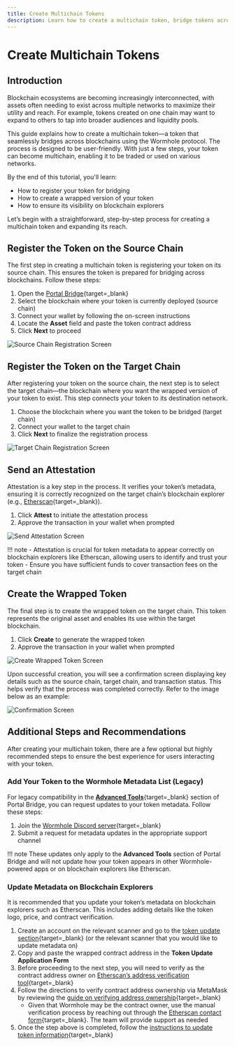 ```yaml
---
title: Create Multichain Tokens
description: Learn how to create a multichain token, bridge tokens across blockchains, and update metadata for seamless multichain interoperability.
---
```


# Create Multichain Tokens

## Introduction

Blockchain ecosystems are becoming increasingly interconnected, with assets often needing to exist across multiple networks to maximize their utility and reach. For example, tokens created on one chain may want to expand to others to tap into broader audiences and liquidity pools.

This guide explains how to create a multichain token—a token that seamlessly bridges across blockchains using the Wormhole protocol. The process is designed to be user-friendly. With just a few steps, your token can become multichain, enabling it to be traded or used on various networks.

By the end of this tutorial, you'll learn:

- How to register your token for bridging
- How to create a wrapped version of your token
- How to ensure its visibility on blockchain explorers

Let’s begin with a straightforward, step-by-step process for creating a multichain token and expanding its reach.

## Register the Token on the Source Chain

The first step in creating a multichain token is registering your token on its source chain. This ensures the token is prepared for bridging across blockchains. Follow these steps:

1. Open the [Portal Bridge](https://portalbridge.com/advanced-tools/#/register){target=\_blank}
2. Select the blockchain where your token is currently deployed (source chain)
3. Connect your wallet by following the on-screen instructions
4. Locate the **Asset** field and paste the token contract address
5. Click **Next** to proceed

![Source Chain Registration Screen](/docs/images/tutorials/multichain-assets/multichain-tokens/multichain-token-1.webp)

## Register the Token on the Target Chain

After registering your token on the source chain, the next step is to select the target chain—the blockchain where you want the wrapped version of your token to exist. This step connects your token to its destination network.

1. Choose the blockchain where you want the token to be bridged (target chain)
2. Connect your wallet to the target chain
3. Click **Next** to finalize the registration process

![Target Chain Registration Screen](/docs/images/tutorials/multichain-assets/multichain-tokens/multichain-token-2.webp)

## Send an Attestation
Attestation is a key step in the process. It verifies your token’s metadata, ensuring it is correctly recognized on the target chain’s blockchain explorer (e.g., [Etherscan](https://etherscan.io/){target=\_blank}).

1. Click **Attest** to initiate the attestation process
2. Approve the transaction in your wallet when prompted

![Send Attestation Screen](/docs/images/tutorials/multichain-assets/multichain-tokens/multichain-token-3.webp)

!!! note
    - Attestation is crucial for token metadata to appear correctly on blockchain explorers like Etherscan, allowing users to identify and trust your token
    - Ensure you have sufficient funds to cover transaction fees on the target chain

## Create the Wrapped Token

The final step is to create the wrapped token on the target chain. This token represents the original asset and enables its use within the target blockchain.

1. Click **Create** to generate the wrapped token
2. Approve the transaction in your wallet when prompted

![Create Wrapped Token Screen](/docs/images/tutorials/multichain-assets/multichain-tokens/multichain-token-4.webp)

Upon successful creation, you will see a confirmation screen displaying key details such as the source chain, target chain, and transaction status. This helps verify that the process was completed correctly. Refer to the image below as an example:

![Confirmation Screen](/docs/images/tutorials/multichain-assets/multichain-tokens/multichain-token-5.webp)

## Additional Steps and Recommendations

After creating your multichain token, there are a few optional but highly recommended steps to ensure the best experience for users interacting with your token.

### Add Your Token to the Wormhole Metadata List (Legacy)

For legacy compatibility in the [**Advanced Tools**](https://portalbridge.com/advanced-tools/){target=\_blank} section of Portal Bridge, you can request updates to your token metadata. Follow these steps:

1. Join the [Wormhole Discord server](https://discord.com/invite/wormholecrypto){target=\_blank}
2. Submit a request for metadata updates in the appropriate support channel

!!! note
    These updates only apply to the **Advanced Tools** section of Portal Bridge and will not update how your token appears in other Wormhole-powered apps or on blockchain explorers like Etherscan.

### Update Metadata on Blockchain Explorers

It is recommended that you update your token’s metadata on blockchain explorers such as Etherscan. This includes adding details like the token logo, price, and contract verification.

1. Create an account on the relevant scanner and go to the [token update section](https://etherscan.io/tokenupdate){target=\_blank} (or the relevant scanner that you would like to update metadata on)
2. Copy and paste the wrapped contract address in the **Token Update Application Form**
3. Before proceeding to the next step, you will need to verify as the contract address owner on [Etherscan’s address verification tool](https://etherscan.io/verifyAddress/){target=\_blank}
4. Follow the directions to verify contract address ownership via MetaMask by reviewing the [guide on verifying address ownership](https://info.etherscan.com/how-to-verify-address-ownership/){target=\_blank}
   - Given that Wormhole may be the contract owner, use the manual verification process by reaching out through the [Etherscan contact form](https://etherscan.io/contactus){target=\_blank}. The team will provide support as needed
5. Once the step above is completed, follow the [instructions to update token information](https://info.etherscan.com/how-to-update-token-information-on-token-page/){target=\_blank}